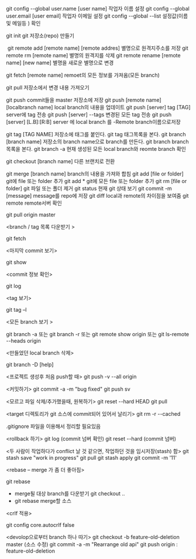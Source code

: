 git config --global user.name [user name]    작업자 이름 설정
git config --global user.email [user email]   작업자 이메일 설정
git config --global --list                              설정값(이름 및 메일등 ) 확인

git init                                     git 저장소(repo) 만들기
 
﻿
git remote add [remote name] [remote addres]  별명으로 원격지주소를 저장
git remote rm [remote name]                   별명의 원격지를 삭제
git remote rename [remote name] [new name]    별명을 새로운 별명으로 변경
 
git fetch [remote name]                      remoet의 모든 정보를 가져옴(모든 branch)
 
git pull                                               저장소에서 변경 내용 가져오기
 
git push                                          commit들을 master 저장소에 저장﻿
git push [remote name] [localbranch name] local branch의 내용을 업데이트
git push [server] tag [TAG]                                  server에 tag 전송
git push [server] --tags                                     변경된 모든 tag 전송
git push [server] [L.B]:[R:B]           server 에 local branch 를
                                		  -Remote branch이름으로저장
 
git tag [TAG NAME]                                저장소에 태그를 붙인다.
git tag                                                      태그목록을 본다.
git branch [branch name]                  저장소의 branch name으로 branch를 만든다.
git branch                                        branch 목록을 본다.
git branch -a                현재 생성된 모든 local branch와 reomte branch 확인
 
git checkout [branch name]                              다른 브랜치로 전환
 
git merge [branch name]                                 branch의 내용을 가져와 합침
git add [file or folder]                                   git에 file 또는 folder 추가
git add *                                     git에 모든 file 또는 folder 추가
git rm [file or folder]                                     git 파일 또는 폴더 제거
git status                                                         현재 git 상태 보기
git commit -m [message]                                message를 repo에 저장
git diff                                    local과 remote의 차이점을 보여줌
git remote                                                        remote서버 확인



<update>

git pull origin master 

<branch / tag 목록 다운받기 >

git fetch

 

<마지막 commit 보기>

git show
 

<commit 정보 확인>

git log


<tag 보기>

git tag –l


<모든 branch 보기 >

git branch -a 또는 git branch -r 또는 git remote show origin 또는 git ls-remote --heads origin

 

<만들었던 local branch 삭제>

git branch -D [help]

 

<프로젝트 생성후 처음 push할 때> 
git push -v --all origin
 

<커밋하기> 
git commit -a -m "bug fixed" 
git push sv

 

<모르고 파일 삭제/추가했을때, 원복하기> 
git reset --hard HEAD 
git pull

 

<target 디렉토리가 git 소스에 commit되어 있어서 날리기> 
git rm -r --cached <your directory>

.gitignore 파일을 이용해서 정리할 필요있음


<rollback 하기> 
git log 
   (commit 넘버 확인) 
git reset --hard (commit 넘버)


<두 사람이 작업하다가 conflict 날 것 같으면, 작업하던 것을 임시저장(stash) 함> 
git stash save "work in progress" 
git pull 
git stash apply 
git commit -m '11'

 

<rebase – merge 가 좀 더 좋아짐>

git rebase 
- merge될 대상 branch를 다운받기 git checkout .. 
- git rebase merge할 소스

 

<crlf 적용>

git config core.autocrlf false


<devolop으로부터 branch 하나 따기> 
git checkout -b feature-old-deletion master
(소스 수정) 
git commit -a -m "Rearrange old api" 
git push origin : feature-old-deletion
